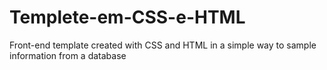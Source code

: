 # Templete-em-CSS-e-HTML
Front-end template created with CSS and HTML in a simple way to sample information from a database
